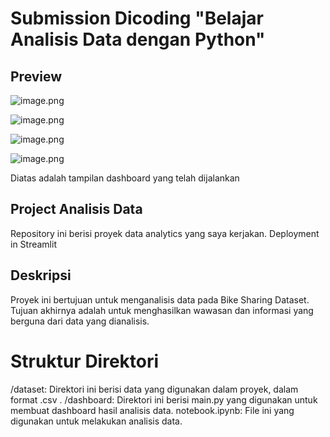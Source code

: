 # Submission Dicoding "Belajar Analisis Data dengan Python"

## Preview

![image.png](attachment:image.png)

![image.png](attachment:image.png)

![image.png](attachment:image.png)

![image.png](attachment:image.png)

Diatas adalah tampilan dashboard yang telah dijalankan

## Project Analisis Data

Repository ini berisi proyek data analytics yang saya kerjakan. Deployment in Streamlit 

## Deskripsi

Proyek ini bertujuan untuk menganalisis data pada Bike Sharing Dataset. Tujuan akhirnya adalah untuk menghasilkan wawasan dan informasi yang berguna dari data yang dianalisis.

# Struktur Direktori

/dataset: Direktori ini berisi data yang digunakan dalam proyek, dalam format .csv .
/dashboard: Direktori ini berisi main.py yang digunakan untuk membuat dashboard hasil analisis data.
notebook.ipynb: File ini yang digunakan untuk melakukan analisis data.


```python

```
